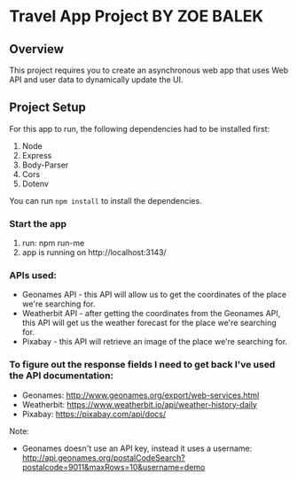 # Travel App Project BY ZOE BALEK

## Overview
This project requires you to create an asynchronous web app that uses Web API and user data to dynamically update the UI. 

## Project Setup
For this app to run, the following dependencies had to be installed first:
1. Node
2. Express
3. Body-Parser
4. Cors
5. Dotenv

You can run `npm install` to install the dependencies.

### Start the app

1. run: npm run-me
2. app is running on http://localhost:3143/

### APIs used:

- Geonames API - this API will allow us to get the coordinates of the place we're searching for.
- Weatherbit API - after getting the coordinates from the Geonames API, this API will get us the weather forecast for the place we're searching for.
- Pixabay - this API will retrieve an image of the place we're searching for.

### To figure out the response fields I need to get back I've used the API documentation:

- Geonames: http://www.geonames.org/export/web-services.html
- Weatherbit: https://www.weatherbit.io/api/weather-history-daily
- Pixabay: https://pixabay.com/api/docs/

Note:
- Geonames doesn't use an API key, instead it uses a username:
http://api.geonames.org/postalCodeSearch?postalcode=9011&maxRows=10&username=demo
